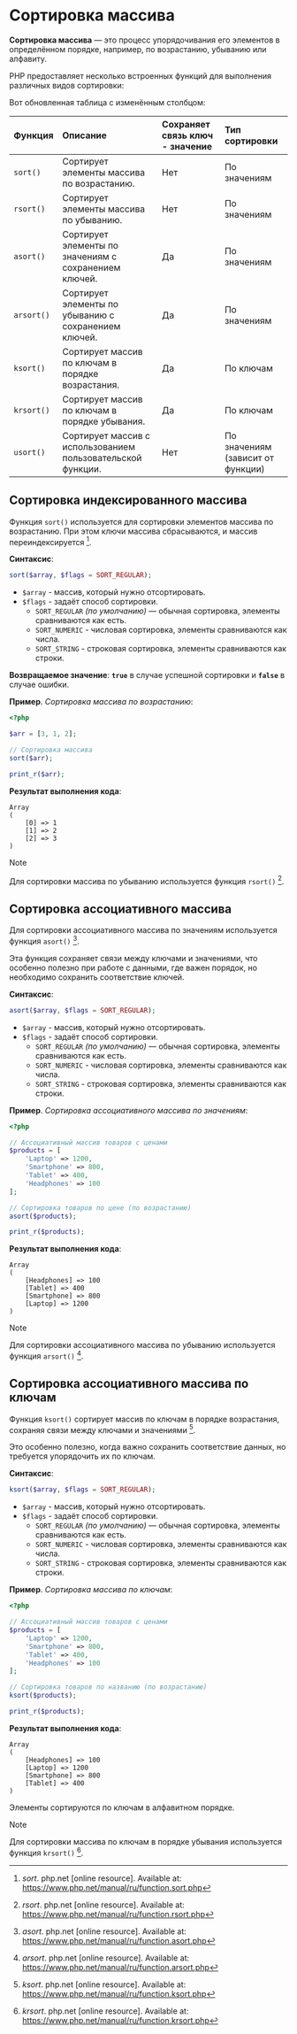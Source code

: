 # Сортировка массива

**Сортировка массива** — это процесс упорядочивания его элементов в определённом порядке, например, по возрастанию, убыванию или алфавиту.

PHP предоставляет несколько встроенных функций для выполнения различных видов сортировки:

Вот обновленная таблица с изменённым столбцом:

| **Функция** | **Описание**                                                | **Сохраняет связь ключ - значение** | **Тип сортировки**                |
| :---------- | :---------------------------------------------------------- | :---------------------------------- | :-------------------------------- |
| `sort()`    | Сортирует элементы массива по возрастанию.                  | Нет                                 | По значениям                      |
| `rsort()`   | Сортирует элементы массива по убыванию.                     | Нет                                 | По значениям                      |
| `asort()`   | Сортирует элементы по значениям с сохранением ключей.       | Да                                  | По значениям                      |
| `arsort()`  | Сортирует элементы по убыванию с сохранением ключей.        | Да                                  | По значениям                      |
| `ksort()`   | Сортирует массив по ключам в порядке возрастания.           | Да                                  | По ключам                         |
| `krsort()`  | Сортирует массив по ключам в порядке убывания.              | Да                                  | По ключам                         |
| `usort()`   | Сортирует массив с использованием пользовательской функции. | Нет                                 | По значениям (зависит от функции) |

## Сортировка индексированного массива

Функция `sort()` используется для сортировки элементов массива по возрастанию. При этом ключи массива сбрасываются, и массив переиндексируется [^1].

**Синтаксис**:

```php
sort($array, $flags = SORT_REGULAR);
```

- `$array` - массив, который нужно отсортировать.
- `$flags` - задаёт способ сортировки.
  - `SORT_REGULAR` _(по умолчанию)_ — обычная сортировка, элементы сравниваются как есть.
  - `SORT_NUMERIC` - числовая сортировка, элементы сравниваются как числа.
  - `SORT_STRING` - строковая сортировка, элементы сравниваются как строки.

**Возвращаемое значение**: **`true`** в случае успешной сортировки и **`false`** в случае ошибки.

**Пример**. _Сортировка массива по возрастанию_:

```php
<?php

$arr = [3, 1, 2];

// Сортировка массива
sort($arr);

print_r($arr);
```

**Результат выполнения кода**:

```
Array
(
    [0] => 1
    [1] => 2
    [2] => 3
)
```

> [!NOTE]
> Для сортировки массива по убыванию используется функция `rsort()` [^2].

## Сортировка ассоциативного массива

Для сортировки ассоциативного массива по значениям используется функция `asort()` [^3].

Эта функция сохраняет связи между ключами и значениями, что особенно полезно при работе с данными, где важен порядок, но необходимо сохранить соответствие ключей.

**Синтаксис**:

```php
asort($array, $flags = SORT_REGULAR);
```

- `$array` - массив, который нужно отсортировать.
- `$flags` - задаёт способ сортировки.
  - `SORT_REGULAR` _(по умолчанию)_ — обычная сортировка, элементы сравниваются как есть.
  - `SORT_NUMERIC` - числовая сортировка, элементы сравниваются как числа.
  - `SORT_STRING` - строковая сортировка, элементы сравниваются как строки.

**Пример**. _Сортировка ассоциативного массива по значениям_:

```php
<?php

// Ассоциативный массив товаров с ценами
$products = [
    'Laptop' => 1200,
    'Smartphone' => 800,
    'Tablet' => 400,
    'Headphones' => 100
];

// Сортировка товаров по цене (по возрастанию)
asort($products);

print_r($products);
```

**Результат выполнения кода**:

```
Array
(
    [Headphones] => 100
    [Tablet] => 400
    [Smartphone] => 800
    [Laptop] => 1200
)
```

> [!NOTE]
> Для сортировки ассоциативного массива по убыванию используется функция `arsort()` [^4].

## Сортировка ассоциативного массива по ключам

Функция `ksort()` сортирует массив по ключам в порядке возрастания, сохраняя связи между ключами и значениями [^5].

Это особенно полезно, когда важно сохранить соответствие данных, но требуется упорядочить их по ключам.

**Синтаксис**:

```php
ksort($array, $flags = SORT_REGULAR);
```

- `$array` - массив, который нужно отсортировать.
- `$flags` - задаёт способ сортировки.
  - `SORT_REGULAR` _(по умолчанию)_ — обычная сортировка, элементы сравниваются как есть.
  - `SORT_NUMERIC` - числовая сортировка, элементы сравниваются как числа.
  - `SORT_STRING` - строковая сортировка, элементы сравниваются как строки.

**Пример**. _Сортировка массива по ключам_:

```php
<?php

// Ассоциативный массив товаров с ценами
$products = [
    'Laptop' => 1200,
    'Smartphone' => 800,
    'Tablet' => 400,
    'Headphones' => 100
];

// Сортировка товаров по названию (по возрастанию)
ksort($products);

print_r($products);
```

**Результат выполнения кода**:

```
Array
(
    [Headphones] => 100
    [Laptop] => 1200
    [Smartphone] => 800
    [Tablet] => 400
)
```

Элементы сортируются по ключам в алфавитном порядке.

> [!NOTE]
> Для сортировки массива по ключам в порядке убывания используется функция `krsort()` [^6].

[^1]: _sort_. php.net [online resource]. Available at: https://www.php.net/manual/ru/function.sort.php
[^2]: _rsort_. php.net [online resource]. Available at: https://www.php.net/manual/ru/function.rsort.php
[^3]: _asort_. php.net [online resource]. Available at: https://www.php.net/manual/ru/function.asort.php
[^4]: _arsort_. php.net [online resource]. Available at: https://www.php.net/manual/ru/function.arsort.php
[^5]: _ksort_. php.net [online resource]. Available at: https://www.php.net/manual/ru/function.ksort.php
[^6]: _krsort_. php.net [online resource]. Available at: https://www.php.net/manual/ru/function.krsort.php
